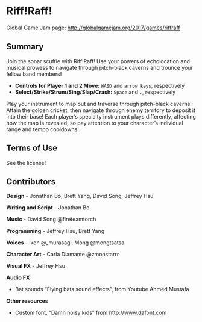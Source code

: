 # Riff!Raff!
Global Game Jam page: http://globalgamejam.org/2017/games/riffraff

## Summary
Join the sonar scuffle with Riff!Raff! Use your powers of echolocation and musical prowess to navigate through pitch-black caverns and trounce your fellow band members!

* **Controls for Player 1 and 2 Move:** ```WASD``` and ```arrow keys```, respectively
* **Select/Strike/Strum/Sing/Slap/Crash:** ```Space``` and ```.```, respectively

Play your instrument to map out and traverse through pitch-black caverns! Attain the golden cricket, then navigate through enemy territory to deposit it into their base! Each player’s specialty instrument plays differently, affecting how the map is revealed, so pay attention to your character’s individual range and tempo cooldowns! 

## Terms of Use
See the license!

## Contributors
**Design** - Jonathan Bo, Brett Yang, David Song, Jeffrey Hsu

**Writing and Script** - Jonathan Bo

**Music** - David Song @fireteamtorch

**Programming** - Jeffrey Hsu, Brett Yang

**Voices** - ikon @_murasagi, Mong @mongtsatsa

**Character Art** - Carla Diamante @zmonstarrr

**Visual FX**  - Jeffrey Hsu

**Audio FX**
* Bat sounds “Flying bats sound effects”, from Youtube Ahmed Mustafa

**Other resources**
* Custom font, “Damn noisy kids” from http://www.dafont.com

